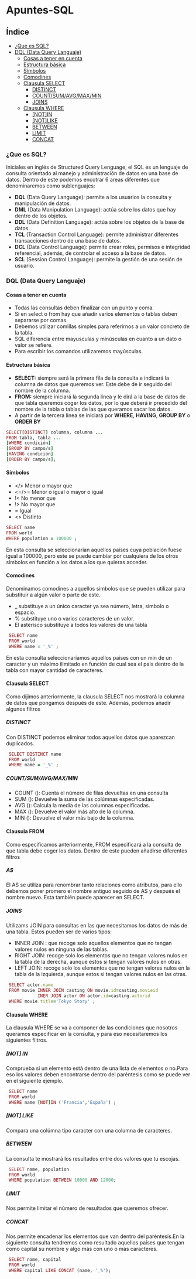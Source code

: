 # Apuntes-SQL
## Índice
* [¿Que es SQL?](#que-es-sql)
* [DQL (Data Query Languaje)](#DQL-(Data-Query-Languaje))
  * [Cosas a tener en cuenta](#Cosas-a-tener-en-cuenta)
  * [Estructura básica](#Estructura-básica)
  * [Símbolos](#Símbolos)
  * [Comodines](#Comodines)
  * [Clausula SELECT](#Clausula_SELECT)
    * [DISTINCT](#DISTINCT)
    * [COUNT/SUM/AVG/MAX/MIN](#COUNT/SUM/AVG/MAX/MIN)
    * [JOINS](#JOINS)
  * [Clausula WHERE](#Clausula_WHERE)
    * [[NOT]IN](#[NOT]IN)
    * [[NOT]LIKE](#[NOT]LIKE)
    * [BETWEEN](#BETWEEN)
    * [LIMIT](#LIMIT)
    * [CONCAT](#CONCAT)
  
    
 ### ¿Que es SQL?
 Iniciales en inglés de Structured Query Lenguage, el SQL es un lenguaje de consulta orientado al manejo y administración de datos en una base de datos.
 Dentro de este podemos encotrar 6 areas diferentes que denominaremos como sublenguajes:
* **DQL** (Data Query Language): permite a los usuarios la consulta y manipulación de datos.
* **DML** (Data Manipulation Language): actúa sobre los datos que hay dentro de los objetos.
* **DDL** (Data Definition Language): actúa sobre los objetos de la base de datos.
* **TCL** (Transaction Control Language): permite administrar diferentes transacciones dentro de una base de datos.
* **DCL** (Data Control Language): permite crear roles, permisos e integridad referencial, además, de controlar el acceso a la base de datos.
* **SCL** (Session Control Language): permite la gestión de una sesión de usuario.

### DQL (Data Query Languaje)

#### Cosas a tener en cuenta
 * Todas las consultas deben finalizar con un punto y coma.
 * Si en select o from hay que añadir varios elementos o tablas deben separarse por comas.
 * Debemos utilizar comillas simples para referirnos a un valor concreto de la tabla.
 * SQL diferencia entre mayusculas y minúsculas en cuanto a un dato o valor se refiere.
 * Para escribir los comandos utilizaremos mayúsculas.
 
#### Estructura básica
 * **SELECT:** siempre será la primera fila de la consulta e indicará la columna de datos que queremos ver. Este debe de ir seguido del nombre de la columna.
 * **FROM:** siempre iniciará la segunda linea y le  dirá a la base de datos de que tabla queremos coger los datos, por lo que deberá ir precedido del nombre de la tabla o tablas de las que queramos sacar los datos.
 * A partir de la tercera linea se iniciará por **WHERE**, **HAVING**, **GROUP BY** o **ORDER BY** 
 
  ```ruby
  SELECT[DISTINCT] columna, columna ...
  FROM tabla, tabla ...
  [WHERE condición]
  [GROUP BY campo/s]
  [HAVING condición]
  [ORDER BY campo/s];
  ```
#### Símbolos

* </> Menor o mayor que
* <=/>= Menor o igual o mayor o igual
* !< No menor que
* !> No mayor que
* = Igual
* <> Distinto

 ```ruby
 SELECT name
 FROM world
 WHERE population = 100000 ;
 ```
 En esta consulta se seleccionarían aquellos países cuya población fuese igual a 100000, pero este se puede cambiar por cualquiera de los otros símbolos en función a los datos a los que quieras acceder.

#### Comodines

Denominamos comodines a aquellos simbolos que se pueden utilizar para substituir a algún valor o parte de este.
* _ substituye a un único caracter ya sea número, letra, símbolo o espacio.
* % substituye uno o varios caracteres de un valor.
* El asterisco substituye a todos los valores de una tabla

```ruby
 SELECT name
 FROM world
 WHERE name = '_%' ;
 ```
 En esta consulta seleccionaríamos aquellos paises con un min de un caracter y un máximo ilimitado en función de cual sea el pais dentro de la tabla con mayor cantidad de caracteres.
 
#### Clausula SELECT
Como dijimos anteriormente, la clausula SELECT nos mostrará la columna de datos que pongamos después de este. Además, podemos añadir algunos filtros

#####  DISTINCT
Con DISTINCT podemos eliminar todos aquellos datos que aparezcan duplicados.

```ruby
 SELECT DISTINCT name
 FROM world
 WHERE name = '_%' ;
 ```
#####  COUNT/SUM/AVG/MAX/MIN
* COUNT (): Cuenta el número de filas devueltas en una consulta
* SUM (): Devuelve la suma de las colúmnas especificadas.
* AVG (): Calcula la media de las columnas especificadas.
* MAX (): Devuelve el valor más alto de la columna.
* MIN (): Devuelve el valor más bajo de la columna.

#### Clausula FROM
Como especificamos anteriormente, FROM especificará a la consulta de que tabla debe coger los datos. Dentro de este pueden añadirse diferentes filtros

#####  AS
El AS se utiliza para renombrar tanto relaciones como atributos, para ello debemos poner promero el nombre antiguo seguido de AS y después el nombre nuevo. Esta también puede aparecer en SELECT.

#####  JOINS

Utilizams JOIN para consultas en las que necesitamos los datos de más de una tabla. Estos pueden ser de varios tipos:
* INNER JOIN : que recoge solo aquellos elementos que no tengan valores nulos en ninguna de las tablas.
* RIGHT JOIN: recoge solo los elementos que no tengan valores nulos en la tabla de la derecha, aunque estos si tengan valores nulos en otras.
* LEFT JOIN: recoge solo los elementos que no tengan valores nulos en la tabla de la izquierda, aunque estos si tengan valores nulos en las otras.

```ruby
 SELECT actor.name
 FROM movie INNER JOIN casting ON movie.id=casting.movieid
            INER JOIN actor ON actor.id=casting.actorid
 WHERE movie.title='Tokyo Story' ;
 ```
 
#### Clausula WHERE
La clausula WHERE se va a componer de las condiciones que nosotros queramos especificar en la consulta, y para eso necesitaremos los siguientes filtros.


#####  [NOT] IN 
Comprueba si un elemento está dentro de una lista de elementos o no.Para eso los valores deben encontrarse dentro del paréntesis como se puede ver en el siguiente ejemplo.

```ruby
 SELECT name
 FROM world
 WHERE name [NOT]IN ('Francia','España') ;
 ```
#####  [NOT] LIKE
Compara una colúmna tipo caracter con una columna de caracteres.

#####  BETWEEN
La consulta te mostrará los resultados entre dos valores que tu escojas.
```ruby
 SELECT name, population
 FROM world
 WHERE population BETWEEN 10000 AND 12000;
 ```

#####  LIMIT
Nos permite limitar el número de resultados que queremos ofrecer.

#####  CONCAT
Nos permite encadenar los elementos que van dentro del paréntesis.En la siguiente consulta tendremos como resultado aquellos países que tengan como capital su nombre y algo más con uno o más caracteres.

```ruby
 SELECT name, capital
 FROM world
 WHERE capital LIKE CONCAT (name, '_%');
 ```

